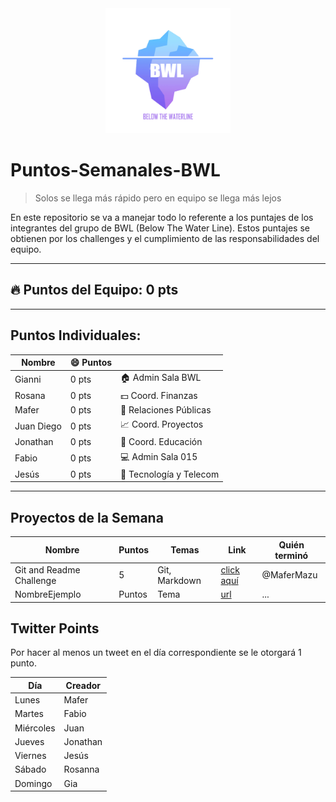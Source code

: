 <center><img src="./img/1.jpg" alt="BWL Logo" width="200"/></center>

# Puntos-Semanales-BWL

> Solos se llega más rápido pero en equipo se llega más lejos

En este repositorio se va a manejar todo lo referente a los puntajes de los integrantes del grupo de BWL (Below The Water Line). Estos puntajes se obtienen por los challenges y el cumplimiento de las responsabilidades del equipo.

---
## :fire: Puntos del Equipo: 0 pts
---

## Puntos Individuales:

| Nombre | :smile: Puntos |  |
|---|---|---|
| Gianni | 0 pts| :house: Admin Sala BWL
| Rosana | 0 pts| :dollar: Coord. Finanzas
| Mafer | 0 pts| :mega: Relaciones Públicas
| Juan Diego | 0 pts | :chart_with_upwards_trend: Coord. Proyectos
| Jonathan | 0 pts| :orange_book: Coord. Educación
| Fabio | 0 pts| :computer: Admin Sala 015
| Jesús | 0 pts| :satellite: Tecnología y Telecom

---
## Proyectos de la Semana

| Nombre | Puntos | Temas | Link | Quién terminó |
|---|---|---|---|---|
| Git and Readme Challenge | 5 | Git, Markdown | [click aquí](https://github.com/BWLTeam/git-and-readme-challenge) | @MaferMazu |
|NombreEjemplo|Puntos|Tema|[url](url)|...|

## Twitter Points
Por hacer al menos un tweet en el día correspondiente se le otorgará 1 punto.

| Día | Creador |
| --- | --- |
Lunes | Mafer
Martes | Fabio
Miércoles | Juan
Jueves | Jonathan
Viernes | Jesús
Sábado | Rosanna
Domingo | Gia 